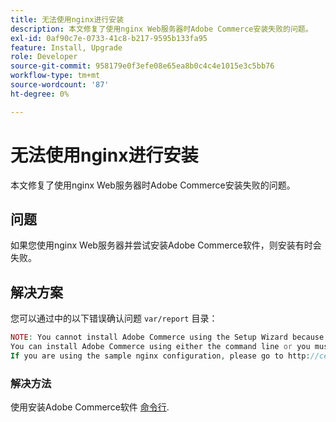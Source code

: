 ```yaml
---
title: 无法使用nginx进行安装
description: 本文修复了使用nginx Web服务器时Adobe Commerce安装失败的问题。
exl-id: 0af90c7e-0733-41c8-b217-9595b133fa95
feature: Install, Upgrade
role: Developer
source-git-commit: 958179e0f3efe08e65ea8b0c4c4e1015e3c5bb76
workflow-type: tm+mt
source-wordcount: '87'
ht-degree: 0%

---
```


# 无法使用nginx进行安装

本文修复了使用nginx Web服务器时Adobe Commerce安装失败的问题。

## 问题

如果您使用nginx Web服务器并尝试安装Adobe Commerce软件，则安装有时会失败。

## 解决方案

您可以通过中的以下错误确认问题 `var/report` 目录：

```php
NOTE: You cannot install Adobe Commerce using the Setup Wizard because the Adobe Commerce setup directory cannot be accessed.
You can install Adobe Commerce using either the command line or you must restore access to the following directory: /var/www/html/setup
If you are using the sample nginx configuration, please go to http://ce.mtf03.bcn.magento.com/setup/";i:1;s:641:"#0 /var/www/html/lib/internal/Magento/Framework/App/Http.php(213): Magento\Framework\App\Http->redirectToSetup(Object(Magento\Framework\App\Bootstrap), Object(Exception))
```

### 解决方法

使用安装Adobe Commerce软件 [命令行](https://devdocs.magento.com/guides/v2.3/install-gde/install/cli/install-cli.html).
